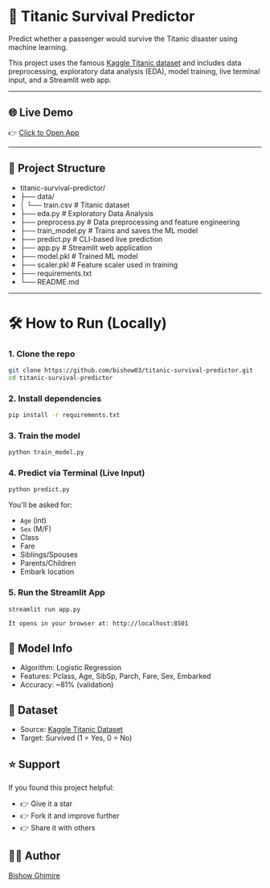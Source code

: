 # 🚢 Titanic Survival Predictor

Predict whether a passenger would survive the Titanic disaster using machine learning.

This project uses the famous [Kaggle Titanic dataset](https://www.kaggle.com/competitions/titanic) and includes data preprocessing, exploratory data analysis (EDA), model training, live terminal input, and a Streamlit web app.

---
## 🌐 Live Demo

👉 [Click to Open App](https://titanic-survival-predictor-bishow03.streamlit.app/)

---
## 📂 Project Structure

- titanic-survival-predictor/
- ├── data/
- │ └── train.csv # Titanic dataset
- ├── eda.py # Exploratory Data Analysis
- ├── preprocess.py # Data preprocessing and feature engineering
- ├── train_model.py # Trains and saves the ML model
- ├── predict.py # CLI-based live prediction
- ├── app.py # Streamlit web application
- ├── model.pkl # Trained ML model
- ├── scaler.pkl # Feature scaler used in training
- ├── requirements.txt
- └── README.md


---



# 🛠️ How to Run (Locally)
### 1. Clone the repo
```bash
git clone https://github.com/bishow03/titanic-survival-predictor.git
cd titanic-survival-predictor
```
### 2. Install dependencies
```bash
pip install -r requirements.txt
```
### 3. Train the model
```bash
python train_model.py
```
### 4. Predict via Terminal (Live Input)
```bash
python predict.py
```
You'll be asked for:
- `Age` (int)
- `Sex` (M/F)
- Class
- Fare
- Siblings/Spouses
- Parents/Children
- Embark location

### 5. Run the Streamlit App
```bash
streamlit run app.py
```
    It opens in your browser at: http://localhost:8501

## 🧠 Model Info
- Algorithm: Logistic Regression
- Features: Pclass, Age, SibSp, Parch, Fare, Sex, Embarked
- Accuracy: ~81% (validation)

## 📌 Dataset
- Source: [Kaggle Titanic Dataset](https://www.kaggle.com/competitions/titanic)
- Target: Survived (1 = Yes, 0 = No)


## ⭐️ Support
If you found this project helpful:
- 👉 Give it a star
- 👉 Fork it and improve further
- 👉 Share it with others


## 🙋‍♂️ Author
[Bishow Ghimire]()
